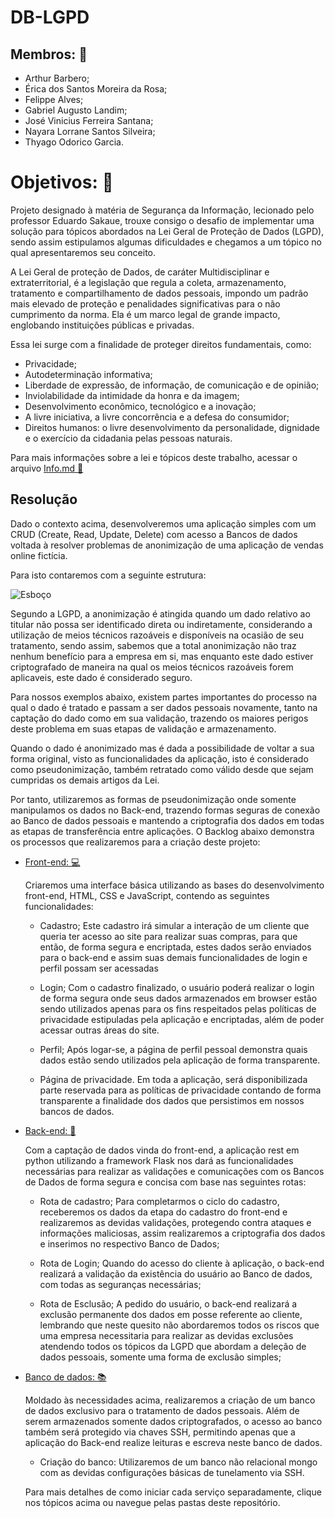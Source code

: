 # DB-LGPD

## Membros: :memo:
- Arthur Barbero;
- Érica dos Santos Moreira da Rosa;
- Felippe Alves;
- Gabriel Augusto Landim;
- José Vinicius Ferreira Santana;
- Nayara Lorrane Santos Silveira;
- Thyago Odorico Garcia.

# Objetivos: :dart:

Projeto designado à matéria de Segurança da Informação, lecionado pelo professor Eduardo Sakaue, trouxe consigo o desafio de implementar uma solução para tópicos abordados na Lei Geral de Proteção de Dados (LGPD), sendo assim estipulamos algumas dificuldades e chegamos a um tópico no qual apresentaremos seu conceito.

A Lei Geral de proteção de Dados, de caráter Multidisciplinar e extraterritorial, é a legislação que regula a coleta, armazenamento, tratamento e compartilhamento de dados pessoais, impondo um padrão mais elevado de proteção e penalidades significativas para o não cumprimento da norma. Ela é um marco legal de grande impacto, englobando instituições públicas e privadas.

Essa lei surge com a finalidade de proteger direitos fundamentais, como:

- Privacidade;
- Autodeterminação informativa;
- Liberdade de expressão, de informação, de comunicação e de opinião;
- Inviolabilidade da intimidade da honra e da imagem;
- Desenvolvimento econômico, tecnológico e a inovação;
- A livre iniciativa, a livre concorrência e a defesa do consumidor;
- Direitos humanos: o livre desenvolvimento da personalidade, dignidade e o exercício da cidadania pelas pessoas naturais.

Para mais informações sobre a lei e tópicos deste trabalho, acessar o arquivo [Info.md :book:](https://github.com/arthurbarbero/DB-LGPD/blob/master/Info.md) 

Resolução
----------------
Dado o contexto acima, desenvolveremos uma aplicação simples com um CRUD (Create, Read, Update, Delete) com acesso a Bancos de dados voltada à resolver problemas de anonimização de uma aplicação de vendas online fictícia.

Para isto contaremos com a seguinte estrutura:

![Esboço](/images/esboço.png)

Segundo a LGPD, a anonimização é atingida quando um dado relativo ao titular não possa ser identificado direta ou indiretamente, considerando a utilização de meios técnicos razoáveis e disponíveis na ocasião de seu tratamento, sendo assim, sabemos que a total anonimização não traz nenhum benefício para a empresa em si, mas enquanto este dado estiver criptografado de maneira na qual os meios técnicos razoáveis forem aplicaveis, este dado é considerado seguro.

Para nossos exemplos abaixo, existem partes importantes do processo na qual o dado é tratado e passam a ser dados pessoais novamente, tanto na captação do dado como em sua validação, trazendo os maiores perigos deste problema em suas etapas de validação e armazenamento. 

Quando o dado é anonimizado mas é dada a possibilidade de voltar a sua forma original, visto as funcionalidades da aplicação, isto é considerado como pseudonimização, também retratado como válido desde que sejam cumpridas os demais artigos da Lei. 

Por tanto, utilizaremos as formas de pseudonimização onde somente manipulamos os dados no Back-end, trazendo formas seguras de conexão ao Banco de dados pessoais e mantendo a criptografia dos dados em todas as etapas de transferência entre aplicações. O Backlog abaixo demonstra os processos que realizaremos para a criação deste projeto:


- [Front-end: :computer:](https://github.com/arthurbarbero/DB-LGPD/master/front-end/)

  Criaremos uma interface básica utilizando as bases do desenvolvimento front-end, HTML, CSS e JavaScript, contendo as  seguintes funcionalidades:
  
  - Cadastro;
    Este cadastro irá simular a interação de um cliente que queria ter acesso ao site para realizar suas compras, para que então, de forma segura e encriptada, estes dados serão enviados para o back-end e assim suas demais funcionalidades de login e perfil possam ser acessadas
  
  - Login;
    Com o cadastro finalizado, o usuário poderá realizar o login de forma segura onde seus dados armazenados em browser estão sendo utilizados apenas para os fins respeitados pelas políticas de privacidade estipuladas pela aplicação e encriptadas, além de poder acessar outras áreas do site.
  
  - Perfil;
    Após logar-se, a página de perfil pessoal demonstra quais dados estão sendo utilizados pela aplicação de forma transparente.
  
  - Página de privacidade.
    Em toda a aplicação, será disponibilizada parte reservada para as políticas de privacidade contando de forma transparente a finalidade dos dados que persistimos em nossos bancos de dados.
  
  
- [Back-end: :page_with_curl:](https://github.com/arthurbarbero/DB-LGPD/master/back-end)
  
  Com a captação de dados vinda do front-end, a aplicação rest em python utilizando a framework Flask nos dará as funcionalidades necessárias para realizar as validações e comunicações com os Bancos de Dados de forma segura e concisa com base nas seguintes rotas:
  
  - Rota de cadastro;
    Para completarmos o ciclo do cadastro, receberemos os dados da etapa do cadastro do front-end e realizaremos as devidas validações, protegendo contra ataques e informações maliciosas, assim realizaremos a criptografia dos dados e inserimos no respectivo Banco de Dados;
    
  - Rota de Login;
    Quando do acesso do cliente à aplicação, o back-end realizará a validação da existência do usuário ao Banco de dados, com todas as seguranças necessárias;
  
  - Rota de Esclusão;
    A pedido do usuário, o back-end realizará a exclusão permanente dos dados em posse referente ao cliente, lembrando que neste quesito não abordaremos todos os riscos que uma empresa necessitaria para realizar as devidas exclusões atendendo todos os tópicos da LGPD que abordam a deleção de dados pessoais, somente uma forma de exclusão simples;
  
  
- [Banco de dados: :books:](https://github.com/arthurbarbero/DB-LGPD/master/bd)
  
  Moldado às necessidades acima, realizaremos a criação de um banco de dados exclusivo para o tratamento de dados pessoais. Além de serem armazenados somente dados criptografados, o acesso ao banco também será protegido via chaves SSH, permitindo apenas que a aplicação do Back-end realize leituras e escreva neste banco de dados.
  
  - Criação do banco:
    Utilizaremos de um banco não relacional mongo com as devidas configurações básicas de tunelamento via SSH.
  
  
  Para mais detalhes de como iniciar cada serviço separadamente, clique nos tópicos acima ou navegue pelas pastas deste repositório.
